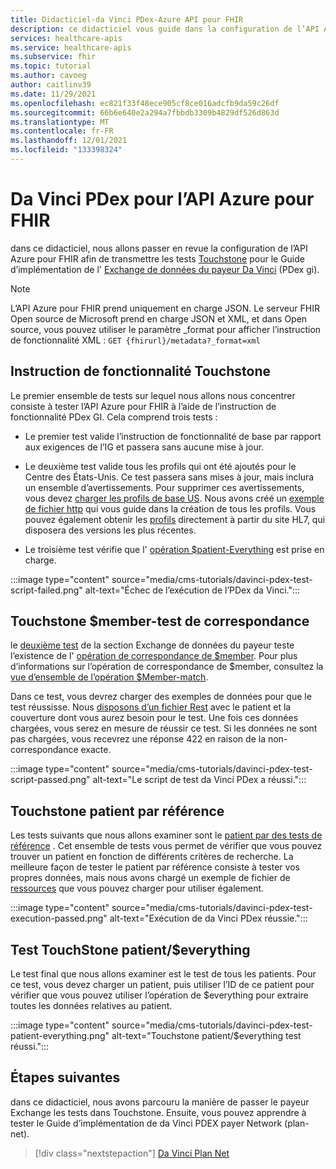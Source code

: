 ```yaml
---
title: Didacticiel-da Vinci PDex-Azure API pour FHIR
description: ce didacticiel vous guide dans la configuration de l’API Azure pour FHIR afin de passer des tests pour le Guide d’implémentation de l’Exchange de données du payeur de vinci Da.
services: healthcare-apis
ms.service: healthcare-apis
ms.subservice: fhir
ms.topic: tutorial
ms.author: cavoeg
author: caitlinv39
ms.date: 11/29/2021
ms.openlocfilehash: ec821f33f48ece905cf8ce016adcfb9da59c26df
ms.sourcegitcommit: 66b6e640e2a294a7fbbdb3309b4829df526d863d
ms.translationtype: MT
ms.contentlocale: fr-FR
ms.lasthandoff: 12/01/2021
ms.locfileid: "133398324"
---
```

# <a name="da-vinci-pdex-for-azure-api-for-fhir"></a>Da Vinci PDex pour l’API Azure pour FHIR

dans ce didacticiel, nous allons passer en revue la configuration de l’API Azure pour FHIR afin de transmettre les tests [Touchstone](https://touchstone.aegis.net/touchstone/) pour le Guide d’implémentation de l' [Exchange de données du payeur Da Vinci](http://hl7.org/fhir/us/davinci-pdex/toc.html) (PDex gi).

> [!NOTE]
> L’API Azure pour FHIR prend uniquement en charge JSON. Le serveur FHIR Open source de Microsoft prend en charge JSON et XML, et dans Open source, vous pouvez utiliser le paramètre _format pour afficher l’instruction de fonctionnalité XML : `GET {fhirurl}/metadata?_format=xml`

## <a name="touchstone-capability-statement"></a>Instruction de fonctionnalité Touchstone

Le premier ensemble de tests sur lequel nous allons nous concentrer consiste à tester l’API Azure pour FHIR à l’aide de l’instruction de fonctionnalité PDex GI. Cela comprend trois tests :

* Le premier test valide l’instruction de fonctionnalité de base par rapport aux exigences de l’IG et passera sans aucune mise à jour.

* Le deuxième test valide tous les profils qui ont été ajoutés pour le Centre des États-Unis. Ce test passera sans mises à jour, mais inclura un ensemble d’avertissements. Pour supprimer ces avertissements, vous devez [charger les profils de base US](validation-against-profiles.md). Nous avons créé un [exemple de fichier http](https://github.com/microsoft/fhir-server/blob/main/docs/rest/PayerDataExchange/USCore.http) qui vous guide dans la création de tous les profils. Vous pouvez également obtenir les [profils](http://hl7.org/fhir/us/core/STU3.1.1/profiles.html#profiles) directement à partir du site HL7, qui disposera des versions les plus récentes.

* Le troisième test vérifie que l' [opération $patient-Everything](patient-everything.md) est prise en charge.

:::image type="content" source="media/cms-tutorials/davinci-pdex-test-script-failed.png" alt-text="Échec de l’exécution de l’PDex da Vinci.":::

## <a name="touchstone-member-match-test"></a>Touchstone $member-test de correspondance

le [deuxième test](https://touchstone.aegis.net/touchstone/testdefinitions?selectedTestGrp=/FHIRSandbox/DaVinci/FHIR4-0-1-Test/PDEX/PayerExchange/01-Member-Match&activeOnly=false&contentEntry=TEST_SCRIPTS) de la section Exchange de données du payeur teste l’existence de l' [opération de correspondance de $member](http://hl7.org/fhir/us/davinci-hrex/2020Sep/OperationDefinition-member-match.html). Pour plus d’informations sur l’opération de correspondance de $member, consultez la [vue d’ensemble de l’opération $Member-match](tutorial-member-match.md).

Dans ce test, vous devrez charger des exemples de données pour que le test réussisse. Nous [disposons d’un fichier Rest](https://github.com/microsoft/fhir-server/blob/main/docs/rest/PayerDataExchange/membermatch.http) avec le patient et la couverture dont vous aurez besoin pour le test. Une fois ces données chargées, vous serez en mesure de réussir ce test. Si les données ne sont pas chargées, vous recevrez une réponse 422 en raison de la non-correspondance exacte.

:::image type="content" source="media/cms-tutorials/davinci-pdex-test-script-passed.png" alt-text="Le script de test da Vinci PDex a réussi.":::

## <a name="touchstone-patient-by-reference"></a>Touchstone patient par référence

Les tests suivants que nous allons examiner sont le [patient par des tests de référence](https://touchstone.aegis.net/touchstone/testdefinitions?selectedTestGrp=/FHIRSandbox/DaVinci/FHIR4-0-1-Test/PDEX/PayerExchange/02-PatientByReference&activeOnly=false&contentEntry=TEST_SCRIPTS) . Cet ensemble de tests vous permet de vérifier que vous pouvez trouver un patient en fonction de différents critères de recherche. La meilleure façon de tester le patient par référence consiste à tester vos propres données, mais nous avons chargé un exemple de fichier de [ressources](https://github.com/microsoft/fhir-server/blob/main/docs/rest/PayerDataExchange/PDex_Sample_Data.http) que vous pouvez charger pour utiliser également.

:::image type="content" source="media/cms-tutorials/davinci-pdex-test-execution-passed.png" alt-text="Exécution de da Vinci PDex réussie.":::

## <a name="touchstone-patienteverything-test"></a>Test TouchStone patient/$everything

Le test final que nous allons examiner est le test de tous les patients. Pour ce test, vous devez charger un patient, puis utiliser l’ID de ce patient pour vérifier que vous pouvez utiliser l’opération de $everything pour extraire toutes les données relatives au patient.

:::image type="content" source="media/cms-tutorials/davinci-pdex-test-patient-everything.png" alt-text="Touchstone patient/$everything test réussi.":::

## <a name="next-steps"></a>Étapes suivantes

dans ce didacticiel, nous avons parcouru la manière de passer le payeur Exchange les tests dans Touchstone. Ensuite, vous pouvez apprendre à tester le Guide d’implémentation de da Vinci PDEX payer Network (plan-net).

>[!div class="nextstepaction"]
>[Da Vinci Plan Net](davinci-plan-net.md)  
